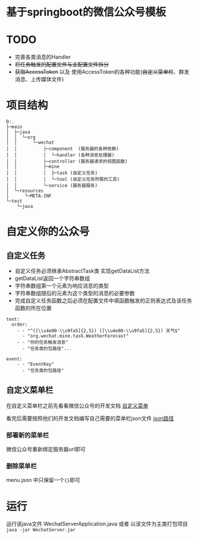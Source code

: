 # 基于springboot的微信公众号模板

# TODO
- 完善各类消息的Handler
- ~~将任务触发的配置文件与主配置文件拆分~~
- ~~获取AccessToken~~ 以及 使用AccessToken的各种功能(~~自定义菜单栏~~、群发消息、上传媒体文件)

# 项目结构
```
D:.
├─main
│  ├─java
│  │  └─org
│  │      └─wechat
│  │          ├─component  (服务器的各种依赖)
│  │          │  └─handler (各种消息处理器)
│  │          ├─controller (服务器请求的视图函数)
│  │          ├─mine
│  │          │  ├─task (自定义任务)
│  │          │  └─tool (自定义任务所需的工具)
│  │          └─service (服务器服务)
│  └─resources
│      └─META-INF
└─test
    └─java
```
# 自定义你的公众号
## 自定义任务
- 自定义任务必须继承AbstractTask类 实现getDataList方法
- getDataList返回一个字符串数组
- 字符串数组第一个元素为响应消息的类型
- 字符串数组随后的元素为这个类型的消息的必要参数
- 完成自定义任务函数之后必须在配置文件中填函数触发的正则表达式及该任务函数的所在位置
```
text:
  order:
    - - "^([\\u4e00-\\u9fa5]{2,5}) ([\\u4e00-\\u9fa5]{2,5}) 天气$"
      - "org.wechat.mine.task.WeatherForecast"
    - - "你的任务触发消息"
      - "任务类的包路径"...

event:
    - - "EventKey"
      - "任务类的包路径"
```
## 自定义菜单栏
在自定义菜单栏之前先看看微信公众号的开发文档
[自定义菜单](https://developers.weixin.qq.com/doc/offiaccount/Custom_Menus/Creating_Custom-Defined_Menu.html)

看完后需要按照他们的开发文档编写自己需要的菜单栏json文件 [json路径](src/main/resources/menu.json)
### 部署新的菜单栏
微信公众号重新绑定服务器url即可
### 删除菜单栏
menu.json 中只保留一个`{}`即可







# 运行
运行该java文件 WechatServerApplication.java 或者 以该文件为主类打包项目
`java -jar WechatServer.jar`
